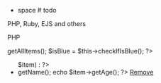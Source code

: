 - space # todo

PHP, Ruby, EJS and others

PHP

<?php
$items = $this->getAllItems();
$isBlue = $this->checkIfIsBlue();
?><ul class="list<?
    if ($isBlue) :
        ?> blue<?
    endif;
?>"><?
    foreach ($items as $pos => $item) :
        ?><li id="item_<?=$item->getId()?>" class="list-item <?
            if ($item->isSmall()) :
                ?>small<?
            else :
                ?>regular<?
            endif;
        ?>"><?
            echo $item->getName();
            echo $item->getAge();
            ?><a href="<?=$this->url([
                'id' => $item->getId()
            ], 'item-show')?>"><?
                echo $item;
            ?></a>
            <a class="js-action-remove" href="javascript:void(0);" data-action="remove">Remove</a><?// RM_REVIEW?>
        </li><?
        if ($pos % 4) :
            ?><div class="clear"></div><?
        endif;
    endforeach;
?></ul>